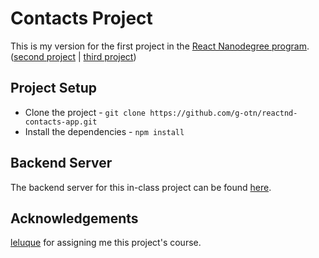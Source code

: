 # Contacts Project

This is my version for the first project in the [React Nanodegree program](https://www.udacity.com/course/react-nanodegree--nd019). ([second project]() | [third project]())

## Project Setup

- Clone the project - `git clone https://github.com/g-otn/reactnd-contacts-app.git`
- Install the dependencies - `npm install`

## Backend Server

The backend server for this in-class project can be found [here](https://github.com/udacity/reactnd-contacts-server).

## Acknowledgements
[leluque](https://github.com/leluque) for assigning me this project's course.
